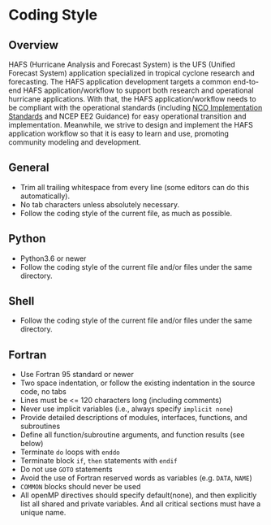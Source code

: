 # Coding Style

## Overview
HAFS (Hurricane Analysis and Forecast System) is the UFS (Unified Forecast System) application specialized in tropical cyclone research and forecasting. The HAFS application development targets a common end-to-end HAFS application/workflow to support both research and operational hurricane applications. With that, the HAFS application/workflow needs to be compliant with the operational standards (including [NCO Implementation Standards](https://www.nco.ncep.noaa.gov/idsb/implementation_standards/) and NCEP EE2 Guidance) for easy operational transition and implementation. Meanwhile, we strive to design and implement the HAFS application workflow so that it is easy to learn and use, promoting community modeling and development.

## General

* Trim all trailing whitespace from every line (some editors can do this
  automatically).
* No tab characters unless absolutely necessary.
* Follow the coding style of the current file, as much as possible.

## Python

* Python3.6 or newer
* Follow the coding style of the current file and/or files under the same directory.

## Shell

* Follow the coding style of the current file and/or files under the same directory.

## Fortran

* Use Fortran 95 standard or newer
* Two space indentation, or follow the existing indentation in the source code, no tabs
* Lines must be <= 120 characters long (including comments)
* Never use implicit variables (i.e., always specify `implicit none`)
* Provide detailed descriptions of modules, interfaces, functions, and subroutines
* Define all function/subroutine arguments, and function results (see below)
* Terminate `do` loops with `enddo`
* Terminate block `if`, `then` statements with `endif`
* Do not use `GOTO` statements
* Avoid the use of Fortran reserved words as variables (e.g. `DATA`, `NAME`)
* `COMMON` blocks should never be used
* All openMP directives should specify default(none), and then explicitly list
  all shared and private variables. And all critical sections must have a unique name.

